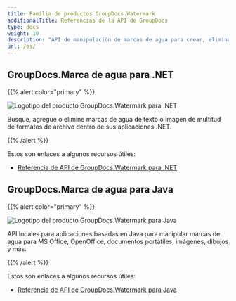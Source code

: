```yaml
---
title: Familia de productos GroupDocs.Watermark
additionalTitle: Referencias de la API de GroupDocs
type: docs
weight: 10
description: "API de manipulación de marcas de agua para crear, eliminar, realizar búsquedas inteligentes, editar bloqueos y realizar otras operaciones potentes en todas las plataformas populares y formatos de archivo admitidos"
url: /es/
---
```


## GroupDocs.Marca de agua para .NET

{{% alert color="primary" %}} 

![Logotipo del producto GroupDocs.Watermark para .NET](../gdocs_net.png)

Busque, agregue o elimine marcas de agua de texto o imagen de multitud de formatos de archivo dentro de sus aplicaciones .NET.

{{% /alert %}} 

Estos son enlaces a algunos recursos útiles:

- [Referencia de API de GroupDocs.Watermark para .NET](/watermark/es/net/)


## GroupDocs.Marca de agua para Java

{{% alert color="primary" %}}

![Logotipo del producto GroupDocs.Watermark para Java](../gdocs_java.png)

API locales para aplicaciones basadas en Java para manipular marcas de agua para MS Office, OpenOffice, documentos portátiles, imágenes, dibujos y más.

{{% /alert %}}

Estos son enlaces a algunos recursos útiles:

- [Referencia de API de GroupDocs.Watermark para Java](/watermark/java/)
